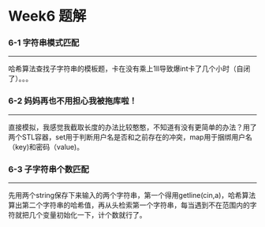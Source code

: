 # Week6 题解

### 6-1 字符串模式匹配

---

哈希算法查找子字符串的模板题，卡在没有乘上1ll导致爆int卡了几个小时（自闭了）。。。



### 6-2 妈妈再也不用担心我被拖库啦！

---

直接模拟，我感觉我截取长度的办法比较憨憨，不知道有没有更简单的办法？用了两个STL容器，set用于判断用户名是否和之前存在的冲突，map用于捆绑用户名（key)和密码（value)。

### 6-3 子字符串个数匹配

---

先用两个string保存下来输入的两个字符串，第一个得用getline(cin,a)，哈希算法算出第二个字符串的哈希值，再从头检索第一个字符串，每当遇到不在范围内的字符就把几个变量初始化一下，计个数就行了。